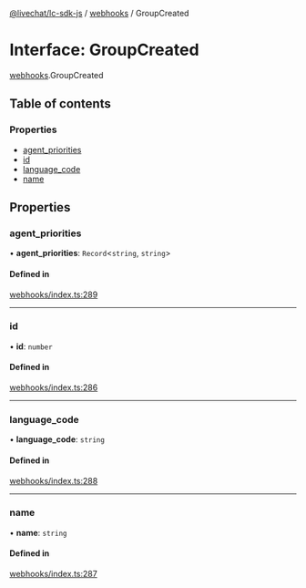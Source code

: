 [@livechat/lc-sdk-js](../README.md) / [webhooks](../modules/webhooks.md) / GroupCreated

# Interface: GroupCreated

[webhooks](../modules/webhooks.md).GroupCreated

## Table of contents

### Properties

- [agent\_priorities](webhooks.GroupCreated.md#agent_priorities)
- [id](webhooks.GroupCreated.md#id)
- [language\_code](webhooks.GroupCreated.md#language_code)
- [name](webhooks.GroupCreated.md#name)

## Properties

### agent\_priorities

• **agent\_priorities**: `Record`<`string`, `string`\>

#### Defined in

[webhooks/index.ts:289](https://github.com/livechat/lc-sdk-js/blob/a63b0a6/src/webhooks/index.ts#L289)

___

### id

• **id**: `number`

#### Defined in

[webhooks/index.ts:286](https://github.com/livechat/lc-sdk-js/blob/a63b0a6/src/webhooks/index.ts#L286)

___

### language\_code

• **language\_code**: `string`

#### Defined in

[webhooks/index.ts:288](https://github.com/livechat/lc-sdk-js/blob/a63b0a6/src/webhooks/index.ts#L288)

___

### name

• **name**: `string`

#### Defined in

[webhooks/index.ts:287](https://github.com/livechat/lc-sdk-js/blob/a63b0a6/src/webhooks/index.ts#L287)
